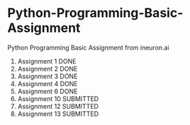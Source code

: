 # Python-Programming-Basic-Assignment
Python Programming Basic Assignment from ineuron.ai

1. Assignment 1	DONE
2. Assignment 2	DONE
3. Assignment 3	DONE
4. Assignment 4	DONE
6. Assignment 6	DONE
10. Assignment 10 SUBMITTED
12. Assignment 12 SUBMITTED
13. Assignment 13 SUBMITTED
